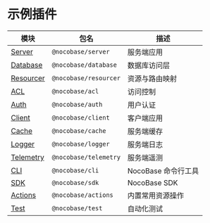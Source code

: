 # 示例插件


<table><thead><tr><th>模块</th><th>包名</th><th>描述</th></tr></thead><tbody><tr><td><a href="/api/server/application">Server</a></td><td><code>@nocobase/server</code></td><td>服务端应用</td></tr><tr><td><a href="/api/database">Database</a></td><td><code>@nocobase/database</code></td><td>数据库访问层</td></tr><tr><td><a href="/api/resourcer/resource-manager">Resourcer</a></td><td><code>@nocobase/resourcer</code></td><td>资源与路由映射</td></tr><tr><td><a href="/api/acl/acl">ACL</a></td><td><code>@nocobase/acl</code></td><td>访问控制</td></tr><tr><td><a href="/api/auth/auth-manager">Auth</a></td><td><code>@nocobase/auth</code></td><td>用户认证</td></tr><tr><td><a href="https://client.docs-cn.nocobase.com/core/application/application" target="_blank">Client</a></td><td><code>@nocobase/client</code></td><td>客户端应用</td></tr><tr><td><a href="/api/cache/cache-manager">Cache</a></td><td><code>@nocobase/cache</code></td><td>服务端缓存</td></tr><tr><td><a href="/api/logger">Logger</a></td><td><code>@nocobase/logger</code></td><td>服务端日志</td></tr><tr><td><a href="/api/telemetry/telemetry">Telemetry</a></td><td><code>@nocobase/telemetry</code></td><td>服务端遥测</td></tr><tr><td><a href="/api/cli">CLI</a></td><td><code>@nocobase/cli</code></td><td>NocoBase 命令行工具</td></tr><tr><td><a href="/api/sdk">SDK</a></td><td><code>@nocobase/sdk</code></td><td>NocoBase SDK</td></tr><tr><td><a href="/api/actions">Actions</a></td><td><code>@nocobase/actions</code></td><td>内置常用资源操作</td></tr><tr><td><a href="/api/test/server">Test</a></td><td><code>@nocobase/test</code></td><td>自动化测试</td></tr></tbody></table>